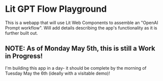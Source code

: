 # Lit GPT Flow Playground

This is a webapp that will use Lit Web Components to assemble an "OpenAI Prompt workflow". Will add details describing the app's functionality as it is further built out.

## NOTE: As of Monday May 5th, this is still a Work in Progress!
I'm building this app in a day- it should be complete by the morning of Tuesday May the 6th (ideally with a visitable demo)!
